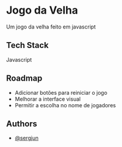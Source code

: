 
# Jogo da Velha

Um jogo da velha feito em javascript
## Tech Stack

Javascript

  
## Roadmap

- Adicionar botões para reiniciar o jogo
- Melhorar a interface visual
- Permitir a escolha no nome de jogadores

  
## Authors

- [@sergjun](https://www.github.com/sergjun)

  
